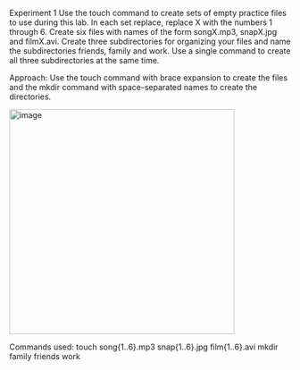 Experiment 1 
Use the touch command to create sets of empty practice files to use during this lab. In each set replace, replace X with the numbers 1 through 6. Create six files with names of 
the form songX.mp3, snapX.jpg and filmX.avi. Create three subdirectories for organizing your files and name the subdirectories friends, family and work. Use a single command to 
create all three subdirectories at the same time. 

Approach:
Use the touch command with brace expansion to create the files and the mkdir command with space-separated names to create the directories.

<img width="403" alt="image" src="https://github.com/user-attachments/assets/ad463e58-86d8-4f2b-9ccf-fbab3aab6b0f" />

Commands used:
touch song{1..6}.mp3 snap{1..6}.jpg film{1..6}.avi
mkdir family friends work


